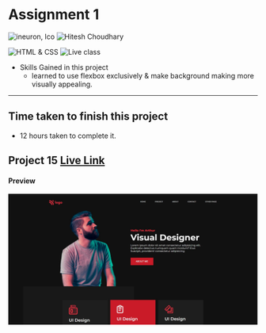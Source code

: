 # Assignment 1

![ineuron, lco](https://img.shields.io/badge/iNeuron-LCO-brightgreen)
![Hitesh Choudhary](https://img.shields.io/badge/Hitesh--Choudhary-Full--stack--JS--bootcamp-red)

![HTML & CSS](https://img.shields.io/badge/HTML-CSS-brightgreen)
![Live class](https://img.shields.io/badge/WEB--Dev-PROJECT--15-blue)


- Skills Gained in this project
  - learned to use flexbox exclusively & make background making more visually appealing. 
---

## Time taken to finish this project

- 12 hours taken to complete it.
## Project 15 [Live Link]()
#### Preview

![Desktop](./preview.jpg)
